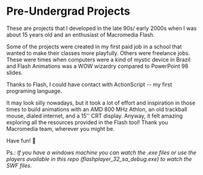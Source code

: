 # Pre-Undergrad Projects

These are projects that I developed in the late 90s/ early 2000s when I was about 15 years old and an enthusiast of Macromedia Flash.

Some of the projects were created in my first paid job in a school that wanted to make their classes more playfully. Others were freelance jobs. These were times when computers were a kind of mystic device in Brazil and Flash Animations was a WOW wizardry compared to PowerPoint 98 slides.

Thanks to Flash, I could have contact with ActionScript -- my first programing language.

It may look silly nowadays, but it took a lot of effort and inspiration in those times to build animations with an AMD 800 MHz Athlon, an old trackball mouse, dialed internet, and a 15'' CRT display. Anyway, it felt amazing exploring all the resources provided in the Flash tool! Thank you Macromedia team, wherever you might be.

Have fun! 🎉


Ps.: _If you have a windows machine you can watch the .exe files or use the players available in this repo (flashplayer_32_sa_debug.exe) to watch the SWF files._
